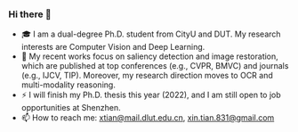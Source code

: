 ### Hi there 👋
- 🎓 I am a dual-degree Ph.D. student from CityU and DUT. My research interests are Computer Vision and Deep Learning.
- 🔭 My recent works focus on saliency detection and image restoration, which are published at top conferences (e.g., CVPR, BMVC) and journals (e.g., IJCV, TIP). Moreover, my research direction moves to OCR and multi-modality reasoning. 
- ⚡ I will finish my Ph.D. thesis this year (2022), and I am still open to job opportunities at Shenzhen.
- 📫 How to reach me: xtian@mail.dlut.edu.cn, xin.tian.831@gmail.com

<!--
**GrassBro/GrassBro** is a ✨ _special_ ✨ repository because its `README.md` (this file) appears on your GitHub profile.

Here are some ideas to get you started:

- 🔭 I’m currently working on computer vision, including saliency detection, OCR, etc.
- 🌱 I’m currently learning ...
- 👯 I’m looking to collaborate on ...
- 🤔 I’m looking for help with ...
- 💬 Ask me about ...
- 📫 How to reach me: ...
- 😄 Pronouns: ...
- ⚡ Fun fact: ...
- 😃 Intern Position at Huawei: If you are interest in topics I did/doing or any other hot vision problems, please send me your CV.
-->
